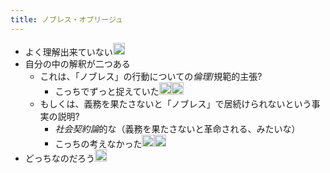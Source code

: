 ```yaml
---
title: ノブレス・オブリージュ
---
```


* よく理解出来ていない<img src='https://scrapbox.io/api/pages/blu3mo-public/blu3mo/icon' alt='blu3mo.icon' height="19.5"/>
* 自分の中の解釈が二つある
  * これは、「ノブレス」の行動についての*倫理*/規範的主張?
    * こっちでずっと捉えていた<img src='https://scrapbox.io/api/pages/blu3mo-public/rickshinmi/icon' alt='rickshinmi.icon' height="19.5"/><img src='https://scrapbox.io/api/pages/blu3mo-public/kaya/icon' alt='kaya.icon' height="19.5"/>
  * もしくは、義務を果たさないと「ノブレス」で居続けられないという事実の説明?
    * *社会契約論*的な（義務を果たさないと革命される、みたいな）
    * こっちの考えなかった<img src='https://scrapbox.io/api/pages/blu3mo-public/tkgshn/icon' alt='tkgshn.icon' height="19.5"/><img src='https://scrapbox.io/api/pages/blu3mo-public/tkgshn/icon' alt='tkgshn.icon' height="19.5"/>
* どっちなのだろう<img src='https://scrapbox.io/api/pages/blu3mo-public/blu3mo/icon' alt='blu3mo.icon' height="19.5"/>
